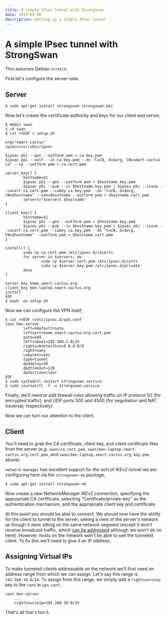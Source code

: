 ```yaml
---
title: A simple IPsec tunnel with StrongSwan
date: 2017-04-08
description: Setting up a simple IPsec tunnel
---
```


# A simple IPsec tunnel with StrongSwan

This assumes Debian `stretch`.

First let's configure the server-side.

## Server

```
$ sudo apt-get install strongswan strongswan-pki
```
Now let's create the certificate authority and keys for our client and server,
```
$ mkdir swan
$ cd swan
$ cat <<EOF > setup.sh

org="smart-cactus"
ipsec=/usr/sbin/ipsec

$ipsec pki --gen --outform pem > ca.key.pem
$ipsec pki --self --in ca.key.pem --dn "C=CN, O=$org, CN=smart-cactus ca" --ca --outform pem > ca.cert.pem

server_key() {
        hostname=$1
        $ipsec pki --gen --outform pem > $hostname.key.pem
        $ipsec pki --pub --in $hostname.key.pem | $ipsec pki --issue --cacert ca.cert.pem --cakey ca.key.pem --dn "C=CN, O=$org, CN=$hostname" --san=$hostname --outform pem > $hostname.cert.pem
        servers="$servers $hostname"
}

client_key() {
        hostname=$1
        $ipsec pki --gen --outform pem > $hostname.key.pem
        $ipsec pki --pub --in $hostname.key.pem | $ipsec pki --issue --cacert ca.cert.pem --cakey ca.key.pem --dn "C=CN, O=$org, CN=$hostname" --outform pem > $hostname.cert.pem
}

install() {
        sudo cp ca.cert.pem /etc/ipsec.d/cacerts
        for server in $servers; do
                sudo cp $server.cert.pem /etc/ipsec.d/certs
                sudo cp $server.key.pem /etc/ipsec.d/private
        done
}

server_key home.smart-cactus.org
client_key ben-laptop.smart-cactus.org
install
EOF
$ bash -ex setup.sh
```

Now we can configure the VPN itself,
```
$ cat <<EOF >/etc/ipsec.d/vpn.conf
conn ben-server
        left=%defaultroute
        leftcert=home.smart-cactus.org.cert.pem
        auto=add
        leftsubnet=192.168.2.0/24
        rightsubnetwithin=0.0.0.0/0
        right=%any
        compress=yes
        type=tunnel
        dpddelay=30
        dpdtimeout=120
        dpdaction=clear
EOF
$ sudo systemctl restart strongswan.service
$ sudo journalctl -f -u strongswan.service
```

Finally, we'll need to add firewall rules allowing traffic on IP protocol 50
(for encrypted traffic), and UDP ports 500 and 4500 (for negotiation and NAT
traversal, respectively).

Now we can turn our attention to the client.


## Client

You'll need to grab the CA certificate, client key, and client certificate files
from the server (e.g. `swan/ca.cert.pem`,
`swan/ben-laptop.smart-cactus.org.cert.pem`, and
`swan/ben-laptop.smart-cactus.org.key.pem` above).

`network-manager` has excellent support for the sort of IKEv2 tunnel we are configuring here via the
`strongswan-nm` package,
```
$ sudo apt-get install strongswan-nm
```

Now create a new NetworkManager IKEv2 connection, specifying the appropriate CA
cerfificate, selecting "Certificate/private-key" as the authentication
mechanism, and the appropriate client key and certificate.

At this point you should be able to connect.
We should now have the ability for the client to tunnel to the server, seeing a
view of the server's network as though it were sitting on the same network
segment (except it won't receive broadcast traffic,
which
[can be addressed](https://wiki.strongswan.org/projects/strongswan/wiki/Forecast) although
we won't do so here). However, hosts on the network won't be able to see the
tunneled client. To fix this we'll need to give it an IP address.

## Assigning Virtual IPs

To make tunneled clients addressable on the network we'll first need an address
range from which we can assign. Let's say this range is `192.168.10.0/24`. To
assign from this range, we simply add a `rightsourceip` key to the `conn` in
`vpn.conf`,
```
conn ben-server
    ...
    rightsourceip=192.168.10.0/24
```

That's all that's too it.
